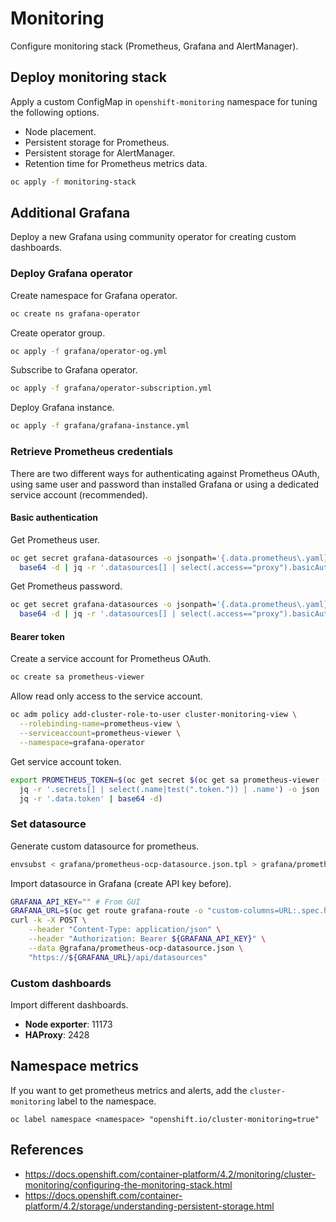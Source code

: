 # Monitoring

Configure monitoring stack (Prometheus, Grafana and AlertManager).

## Deploy monitoring stack

Apply a custom ConfigMap in `openshift-monitoring` namespace for tuning the following options.

- Node placement.
- Persistent storage for Prometheus.
- Persistent storage for AlertManager.
- Retention time for Prometheus metrics data.

```bash
oc apply -f monitoring-stack
```

## Additional Grafana

Deploy a new Grafana using community operator for creating custom dashboards.

### Deploy Grafana operator

Create namespace for Grafana operator.

```bash
oc create ns grafana-operator
```

Create operator group.

```bash
oc apply -f grafana/operator-og.yml
```

Subscribe to Grafana operator.

```bash
oc apply -f grafana/operator-subscription.yml
```

Deploy Grafana instance.

```bash
oc apply -f grafana/grafana-instance.yml
```

### Retrieve Prometheus credentials

There are two different ways for authenticating against Prometheus OAuth, using same user and password than installed Grafana or using a dedicated service account (recommended).

#### Basic authentication

Get Prometheus user.

```bash
oc get secret grafana-datasources -o jsonpath='{.data.prometheus\.yaml}{"\n"}' -n openshift-monitoring |\
  base64 -d | jq -r '.datasources[] | select(.access=="proxy").basicAuthUser'
```

Get Prometheus password.

```bash
oc get secret grafana-datasources -o jsonpath='{.data.prometheus\.yaml}{"\n"}' -n openshift-monitoring |\
  base64 -d | jq -r '.datasources[] | select(.access=="proxy").basicAuthPassword'
```

#### Bearer token

Create a service account for Prometheus OAuth.

```bash
oc create sa prometheus-viewer
```

Allow read only access to the service account.

```bash
oc adm policy add-cluster-role-to-user cluster-monitoring-view \
  --rolebinding-name=prometheus-view \
  --serviceaccount=prometheus-viewer \
  --namespace=grafana-operator
```

Get service account token.

```bash
export PROMETHEUS_TOKEN=$(oc get secret $(oc get sa prometheus-viewer -o json |\
  jq -r '.secrets[] | select(.name|test(".token.")) | .name') -o json |\
  jq -r '.data.token' | base64 -d)
```

### Set datasource

Generate custom datasource for prometheus.

```bash
envsubst < grafana/prometheus-ocp-datasource.json.tpl > grafana/prometheus-ocp-datasource.json
```

Import datasource in Grafana (create API key before).

```bash
GRAFANA_API_KEY="" # From GUI
GRAFANA_URL=$(oc get route grafana-route -o "custom-columns=URL:.spec.host" | grep -v URL)
curl -k -X POST \
    --header "Content-Type: application/json" \
    --header "Authorization: Bearer ${GRAFANA_API_KEY}" \
    --data @grafana/prometheus-ocp-datasource.json \
    "https://${GRAFANA_URL}/api/datasources"
```

### Custom dashboards

Import different dashboards.

- **Node exporter**: 11173
- **HAProxy**: 2428

## Namespace metrics

If you want to get prometheus metrics and alerts, add the `cluster-monitoring` label to the namespace.

```
oc label namespace <namespace> "openshift.io/cluster-monitoring=true"
```

## References

-   https://docs.openshift.com/container-platform/4.2/monitoring/cluster-monitoring/configuring-the-monitoring-stack.html
-   https://docs.openshift.com/container-platform/4.2/storage/understanding-persistent-storage.html

